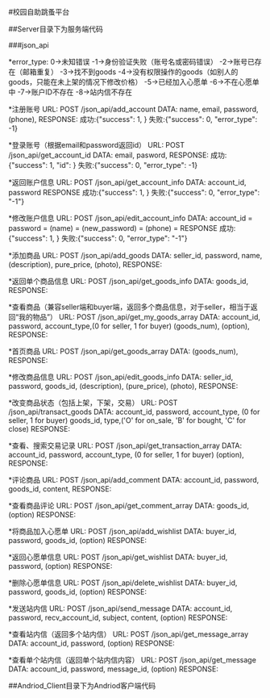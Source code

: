 #校园自助跳蚤平台

##Server目录下为服务端代码

###json_api

*error_type:
0->未知错误
-1->身份验证失败（账号名或密码错误） 
-2->账号已存在（邮箱重复）
-3->找不到goods
-4->没有权限操作的goods（如别人的goods，只能在未上架的情况下修改价格）
-5->已经加入心愿单
-6->不在心愿单中
-7->账户ID不存在
-8->站内信不存在

*注册账号
URL: POST /json_api/add_account
DATA:
    name,
    email, 
    password, 
    (phone), 
RESPONSE:
    成功:{"success": 1, }
    失败:{"success": 0, "error_type": -1}

*登录账号（根据email和password返回id）
URL: POST /json_api/get_account_id
DATA:
    email,
    pasword,
RESPONSE:
    成功:{"success": 1, "id": }
    失败:{"success": 0, "error_type": -1}

*返回账户信息
URL: POST /json_api/get_account_info
DATA:
    account_id,
    password
RESPONSE
    成功:{"success": 1, }
    失败:{"success": 0, "error_type": "-1"}

*修改账户信息
URL: POST /json_api/edit_account_info
DATA:
    account_id = 
    password = 
    (name) = 
    (new_password) = 
    (phone) = 
RESPONSE
    成功:{"success": 1, }
    失败:{"success": 0, "error_type": "-1"}

*添加商品
URL: POST /json_api/add_goods
DATA:
    seller_id,
    password,
    name,
    (description),
    pure_price,
    (photo),
RESPONSE:

*返回单个商品信息
URL: POST /json_api/get_goods_info
DATA:
    goods_id,
RESPONSE:

*查看商品（兼容seller端和buyer端，返回多个商品信息，对于seller，相当于返回“我的物品”）
URL: POST /json_api/get_my_goods_array
DATA:
    account_id,
    password,
    account_type,(0 for seller, 1 for buyer)
    (goods_num),
    (option),
RESPONSE:

*首页商品
URL: POST /json_api/get_goods_array
DATA:
    (goods_num),
RESPONSE:

*修改商品信息
URL: POST /json_api/edit_goods_info
DATA:
    seller_id,
    password,
    goods_id,
    (description),
    (pure_price),
    (photo),
RESPONSE:

*改变商品状态（包括上架，下架，交易）
URL: POST /json_api/transact_goods
DATA:
    account_id,
    password,
    account_type, (0 for seller, 1 for buyer)
    goods_id,
    type,('O' for on_sale, 'B' for bought, 'C' for close)
RESPONSE:

*查看、搜索交易记录
URL: POST /json_api/get_transaction_array
DATA:
    account_id,
    password,
    account_type, (0 for seller, 1 for buyer)
    (option),
RESPONSE:

*评论商品
URL: POST /json_api/add_comment
DATA:
    account_id,
    password,
    goods_id,
    content,
RESPONSE:

*查看商品评论
URL: POST /json_api/get_comment_array
DATA:
    goods_id,
    (option)
RESPONSE:

*将商品加入心愿单
URL: POST /json_api/add_wishlist
DATA:
    buyer_id,
    password,
    goods_id,
    (option)
RESPONSE:

*返回心愿单信息
URL: POST /json_api/get_wishlist
DATA:
    buyer_id,
    password,
    (option)
RESPONSE:

*删除心愿单信息
URL: POST /json_api/delete_wishlist
DATA:
    buyer_id,
    password,
    goods_id,
    (option)
RESPONSE:

*发送站内信
URL: POST /json_api/send_message
DATA:
    account_id,
    password,
    recv_account_id,
    subject,
    content,
    (option)
RESPONSE:

*查看站内信（返回多个站内信）
URL: POST /json_api/get_message_array
DATA:
    account_id,
    password,
    (option)
RESPONSE:

*查看单个站内信（返回单个站内信内容）
URL: POST /json_api/get_message
DATA:
    account_id,
    password,
    message_id,
    (option)
RESPONSE:

##Andriod_Client目录下为Andriod客户端代码
